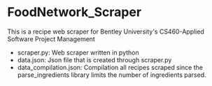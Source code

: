 # FoodNetwork_Scraper
This is a recipe web scraper for Bentley University's CS460-Applied Software Project Management

- scraper.py: Web scraper written in python
- data.json: Json file that is created through scraper.py
- data_compilation.json: Compilation all recipes scraped since the parse_ingredients library limits the number of ingredients parsed.